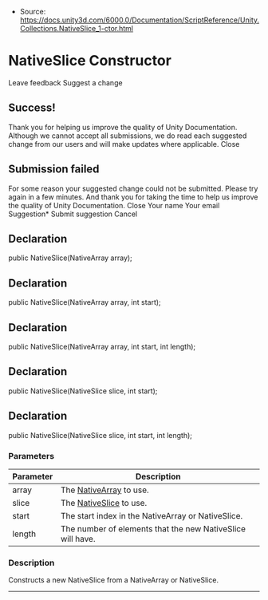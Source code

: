 * Source: https://docs.unity3d.com/6000.0/Documentation/ScriptReference/Unity.Collections.NativeSlice_1-ctor.html

# NativeSlice<T0> Constructor
Leave feedback
Suggest a change
## Success!
Thank you for helping us improve the quality of Unity Documentation. Although we cannot accept all submissions, we do read each suggested change from our users and will make updates where applicable.
Close
## Submission failed
For some reason your suggested change could not be submitted. Please <a>try again</a> in a few minutes. And thank you for taking the time to help us improve the quality of Unity Documentation.
Close
Your name Your email Suggestion* Submit suggestion
Cancel
## Declaration
public NativeSlice<T0>(NativeArray<T> array); 
## Declaration
public NativeSlice<T0>(NativeArray<T> array, int start); 
## Declaration
public NativeSlice<T0>(NativeArray<T> array, int start, int length); 
## Declaration
public NativeSlice<T0>(NativeSlice<T> slice, int start); 
## Declaration
public NativeSlice<T0>(NativeSlice<T> slice, int start, int length); 
### Parameters
Parameter | Description  
---|---  
array | The [NativeArray<T0>](https://docs.unity3d.com/6000.0/Documentation/ScriptReference/Unity.Collections.NativeArray_1.html) to use.  
slice | The [NativeSlice<T0>](https://docs.unity3d.com/6000.0/Documentation/ScriptReference/Unity.Collections.NativeSlice_1.html) to use.  
start | The start index in the NativeArray or NativeSlice.  
length | The number of elements that the new NativeSlice will have.  
### Description
Constructs a new NativeSlice from a NativeArray or NativeSlice.
* * *
